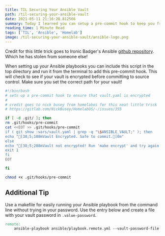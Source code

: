```yaml
---
title: TIL Securing Your Ansible Vault
path: /til-securing-your-ansible-vault
date: 2021-05-11 21:16:28.812566
summary: Today I learned you can setup a pre-commit hook to keep you from committing your secrets to source control.
reading_time: 1 Minute Read
tags: ['TIL', 'Ansible', 'Homelab']
image: /til-securing-your-ansible-vault/ansible-logo.png
---
```


Credit for this little trick goes to Ironic Badger's Ansible [github repository](https://github.com/IronicBadger/infra/blob/master/git-init.sh). Which he has stolen from someone else! 

When setting up your Ansible playbooks you can include this script in the top directory and run it from the terminal to add this pre-commit hook. This will check to see if your vault is encrypted before committing to source control. Make sure you set the correct path for your vault!

```bash
#!/bin/bash
# sets up a pre-commit hook to ensure that vault.yaml is encrypted
#
# credit goes to nick busey from homelabos for this neat little trick
# https://gitlab.com/NickBusey/HomelabOS/-/issues/355

if [ -d .git/ ]; then
rm .git/hooks/pre-commit
cat <<EOT >> .git/hooks/pre-commit
if ( git show :vars/vault.yaml | grep -q "\$ANSIBLE_VAULT;" ); then
echo "[38;5;108mVault Encrypted. Safe to commit.[0m"
else
echo "[38;5;208mVault not encrypted! Run 'make encrypt' and try again.[0m"
exit 1
fi
EOT

fi

chmod +x .git/hooks/pre-commit
```

## Additional Tip

Use a makefile for easily running your Ansible playbook from the command line without trying in your password. Use the entry below and create a file with your vault password in `.value-password`.

```makefile
remote:
	ansible-playbook ansible/playbook.remote.yml --vault-password-file .vault-password

```